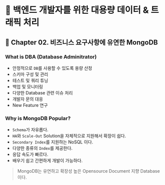 # :book: 백엔드 개발자를 위한 대용량 데이터 & 트래픽 처리
## :pushpin: Chapter 02. 비즈니스 요구사항에 유연한 MongoDB

### What is DBA (Database Adminitrator)
  - 안정적으로 `DB`를 사용할 수 있도록 용량 산정
  - 스키마 구성 및 관리
  - 테스트 및 쿼리 튜닝
  - 백업 및 모니터링
  - 다양한 Database 관련 이슈 처리
  - 개발자 문의 대응
  - New Feature 연구

### Why is MongoDB Popular?
- `Schema`가 자유롭다.
- `HA`와 `Scale-Out` Solution을 자체적으로 지원해서 확장이 쉽다.
- `Secondary Index`를 지원하는 NoSQL 이다.
- 다양한 종류의 `Index`를 제공한다.
- 응답 속도가 빠르다.
- 배우기 쉽고 간편하게 개발이 가능하다.

> MongoDB는 유연하고 확장성 높은 Opensource Document 지향 Database 이다. 
